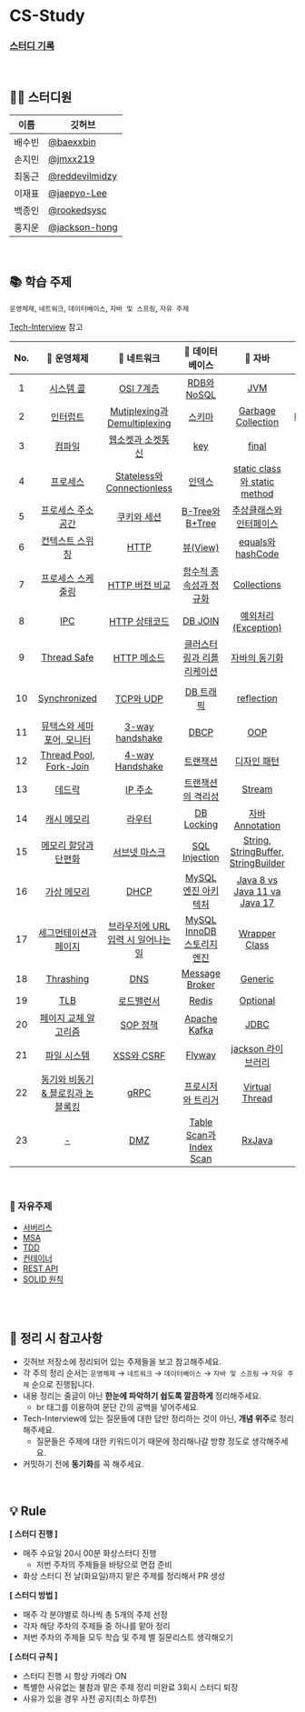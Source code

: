 # CS-Study

### [스터디 기록](https://jmxx219.notion.site/CS-c23e84f06df542e7a0233192fc517c46)

<br/>

## 👨‍💻 스터디원
|이름|깃허브|
|------|---|
|배수빈|[@baexxbin](https://github.com/baexxbin)|
|손지민|[@jmxx219](https://github.com/jmxx219)|
|최동근|[@reddevilmidzy](https://github.com/reddevilmidzy)|
|이재표|[@jaepyo-Lee](https://github.com/jaepyo-Lee)|
|백종인|[@rookedsysc](https://github.com/rookedsysc)|
|홍지운|[@jackson-hong](https://github.com/jackson-hong)|


<br/>

## 📚 학습 주제
`운영체제`, `네트워크`, `데이터베이스`, `자바 및 스프링`, `자유 주제`

[Tech-Interview](https://github.com/VSFe/Tech-Interview) 참고

| No. |                                                                                                                📌 운영체제                                                                                                                 |                                                                                                            📌 네트워크                                                                                                           |                                                                                               📌 데이터베이스                                                                                              |                                                                                    📌 자바                                                                                     |                                                                     📌 스프링                                                                     | 
|:---:|:--------------------------------------------------------------------------------------------------------------------------------------------------------------------------------------------------------------------------------------:|:-------------------------------------------------------------------------------------------------------------------------------------------------------------------------------------------------------------------------------:|:---------------------------------------------------------------------------------------------------------------------------------------------------------------------------------------------------------:|:----------------------------------------------------------------------------------------------------------------------------------------------------------------------------:|:----------------------------------------------------------------------------------------------------------------------------------------------:|
| 1   |                                                           [시스템 콜](https://github.com/jmxx219/CS-Study/blob/main/operating-system/%EC%8B%9C%EC%8A%A4%ED%85%9C%20%EC%BD%9C.md)                                                           |   [OSI 7계층](https://github.com/jmxx219/CS-Study/blob/main/network/OSI%207계층.md)                                                                                                                                             |   [RDB와 NoSQL](https://github.com/jmxx219/CS-Study/blob/main/database/RDB%EC%99%80%20NoSQL.md)                                                                                                           |                                                       [JVM](https://github.com/jmxx219/CS-Study/blob/main/java/JVM.md)                                                       |                                   [Servlet](https://github.com/jmxx219/CS-Study/blob/main/spring/Servlet.md)                                   |
| 2   |                                                                          [인터럽트](https://github.com/jmxx219/CS-Study/blob/main/operating-system/Interrupt.md)                                                                           |   [Mutiplexing과 Demultiplexing](https://github.com/jmxx219/CS-Study/blob/main/network/Mutiplexing%EA%B3%BC%20Demultiplexing.md)                                                                                                |   [스키마](https://github.com/jmxx219/CS-Study/blob/main/database/Schema.md)                                                                                                                              |                                       [Garbage Collection](https://github.com/jmxx219/CS-Study/blob/main/java/Garbage%20Collection.md)                                       |                         [DispatcherServlet](https://github.com/jmxx219/CS-Study/blob/main/spring/DispatcherServlet.md)                         |
| 3   |                                                                  [컴파일](https://github.com/jmxx219/CS-Study/blob/main/operating-system/%EC%BB%B4%ED%8C%8C%EC%9D%BC.md)                                                                  |   [웹소켓과 소켓통신](https://github.com/jmxx219/CS-Study/blob/main/network/%EC%9B%B9%EC%86%8C%EC%BC%93%EA%B3%BC%20%EC%86%8C%EC%BC%93%ED%86%B5%EC%8B%A0.md)                                                                     |   [key](https://github.com/jmxx219/CS-Study/blob/main/database/key.md)                                                                                                                                    |                                                     [final](https://github.com/jmxx219/CS-Study/blob/main/java/final.md)                                                     |                                    [Tomcat](https://github.com/jmxx219/CS-Study/blob/main/spring/Tomcat.md)                                    |
| 4   |                                                                           [프로세스](https://github.com/jmxx219/CS-Study/blob/main/operating-system/process.md)                                                                            |   [Stateless와 Connectionless](https://github.com/jmxx219/CS-Study/blob/main/network/stateless%EC%99%80%20connectionless.md)                                                                                                    |   [인덱스](https://github.com/jmxx219/CS-Study/blob/main/database/%EC%9D%B8%EB%8D%B1%EC%8A%A4.md)                                                                                                         |                        [static class와 static method](https://github.com/jmxx219/CS-Study/blob/main/java/static%20class%EC%99%80%20static%20method.md)                        | [Servlet Filter와 Spring Interceptor](https://github.com/jmxx219/CS-Study/blob/main/spring/Servlet%20Filter%EC%99%80%20Spring%20Interceptor.md) |
| 5   |                                      [프로세스 주소 공간](https://github.com/jmxx219/CS-Study/blob/main/operating-system/%ED%94%84%EB%A1%9C%EC%84%B8%EC%8A%A4%20%EC%A3%BC%EC%86%8C%EA%B3%B5%EA%B0%84.md)                                       |   [쿠키와 세션](https://github.com/jmxx219/CS-Study/blob/main/network/%EC%BF%A0%ED%82%A4%EC%99%80%20%EC%84%B8%EC%85%98.md)                                                                                                      |   [B-Tree와 B+Tree](https://github.com/jmxx219/CS-Study/blob/main/database/B-Tree%EC%99%80%20B+Tree.md)                                                                                                   | [추상클래스와 인터페이스](https://github.com/jmxx219/CS-Study/blob/main/java/%EC%B6%94%EC%83%81%ED%81%B4%EB%9E%98%EC%8A%A4%EC%99%80%20%EC%9D%B8%ED%84%B0%ED%8E%98%EC%9D%B4%EC%8A%A4.md) |                [DTO, DAO, VO, Entity](https://github.com/jmxx219/CS-Study/blob/main/spring/DTO%2C%20DAO%2C%20VO%2C%20Entity.md)                |
| 6   |                                            [컨텍스트 스위칭](https://github.com/jmxx219/CS-Study/blob/main/operating-system/%EC%BB%A8%ED%85%8D%EC%8A%A4%ED%8A%B8%20%EC%8A%A4%EC%9C%84%EC%B9%AD.md)                                            |   [HTTP](https://github.com/jmxx219/CS-Study/blob/main/network/HTTP.md)                                                                                                                                                         |   [뷰(View)](https://github.com/jmxx219/CS-Study/blob/main/database/%EB%B7%B0.md)                                                                                                                         |                                     [equals와 hashCode](https://github.com/jmxx219/CS-Study/blob/main/java/equals%EC%99%80%20hashCode.md)                                     |            [Spring MVC와 Spring Boot](https://github.com/jmxx219/CS-Study/blob/main/spring/Spring%20MVC%EC%99%80%20Spring%20Boot.md)            |
| 7   |                   [프로세스 스케줄링](https://github.com/jmxx219/CS-Study/blob/main/operating-system/%ED%94%84%EB%A1%9C%EC%84%B8%EC%84%9C%20%EC%8A%A4%EC%BC%80%EC%A4%84%EB%A7%81%20%EC%95%8C%EA%B3%A0%EB%A6%AC%EC%A6%98.md)                    |   [HTTP 버전 비교](https://github.com/jmxx219/CS-Study/blob/main/network/HTTP%20%EB%B2%84%EC%A0%84%20%EB%B9%84%EA%B5%90.md)                                                                                                     |   [함수적 종속성과 정규화](https://github.com/jmxx219/CS-Study/blob/main/database/%ED%95%A8%EC%88%98%EC%A0%81%20%EC%A2%85%EC%86%8D%EC%84%B1%EA%B3%BC%20%EC%A0%95%EA%B7%9C%ED%99%94.md)                    |                                               [Collections](https://github.com/jmxx219/CS-Study/blob/main/java/Collections.md)                                               |                                       [AOP](https://github.com/jmxx219/CS-Study/blob/main/spring/AOP.md)                                       |
| 8   |                                                                              [IPC](https://github.com/jmxx219/CS-Study/blob/main/operating-system/IPC.md)                                                                              |   [HTTP 상태코드](https://github.com/jmxx219/CS-Study/blob/jmxx219/network/HTTP%20%EC%83%81%ED%83%9C%20%EC%BD%94%EB%93%9C.md)                                                                                                   |   [DB JOIN](https://github.com/jmxx219/CS-Study/blob/main/database/DB%20JOIN.md)                                                                                                                          |                           [예외처리(Exception)](https://github.com/jmxx219/CS-Study/blob/main/java/%EC%98%88%EC%99%B8%EC%B2%98%EB%A6%AC(Exception).md)                           |                              [IoC와 DI](https://github.com/jmxx219/CS-Study/blob/main/spring/IoC%EC%99%80%20DI.md)                              |
| 9   |                                                                     [Thread Safe](https://github.com/jmxx219/CS-Study/blob/main/operating-system/Thread%20Safe.md)                                                                     |   [HTTP 메소드](https://github.com/jmxx219/CS-Study/blob/main/network/HTTP%20Method.md)                                                                                                                                         |   [클러스터링과 리플리케이션](https://github.com/jmxx219/CS-Study/blob/main/database/%ED%81%B4%EB%9F%AC%EC%8A%A4%ED%84%B0%EB%A7%81%EA%B3%BC%20%EB%A6%AC%ED%94%8C%EB%A6%AC%EC%BC%80%EC%9D%B4%EC%85%98.md)  |                                                [자바의 동기화](https://github.com/jmxx219/CS-Study/blob/main/java/Synchronized.md)                                                 | [@Transactional](https://github.com/jmxx219/CS-Study/blob/main/spring/%40Transactional.md)                                                                                                                                               |
| 10  |                                                             [Synchronized](https://github.com/jmxx219/CS-Study/blob/main/operating-system/%EB%8F%99%EA%B8%B0%ED%99%94.md)                                                              |   [TCP와 UDP](https://github.com/jmxx219/CS-Study/blob/main/network/TCP%EC%99%80%20UDP.md)                                                                                                                                      |   [DB 트래픽](https://github.com/jmxx219/CS-Study/blob/main/database/DB%20%ED%8A%B8%EB%9E%98%ED%94%BD.md)                                                                                                   |                                                [reflection](https://github.com/jmxx219/CS-Study/blob/main/java/reflection.md)                                                | [SQL Mapper vs ORM vs QueryBuilder](https://github.com/jmxx219/CS-Study/blob/main/spring/SQL%20Mapper%20vs%20ORM%20vs%20QueryBuilder.md)                                                                                                                                               |
| 11  |                       [뮤텍스와 세마포어, 모니터](https://github.com/jmxx219/CS-Study/blob/main/operating-system/%EB%AE%A4%ED%85%8D%EC%8A%A4%2C%20%EC%84%B8%EB%A7%88%ED%8F%AC%EC%96%B4%2C%20%EB%AA%A8%EB%8B%88%ED%84%B0.md)                       |   [3-way handshake](https://github.com/jmxx219/CS-Study/blob/main/network/3-way%20handshake.md)                                                                                                                                 |   [DBCP](https://github.com/jmxx219/CS-Study/blob/main/database/DBCP.md)                                                                                                                                  |                                                       [OOP](https://github.com/jmxx219/CS-Study/blob/main/java/OOP.md)                                                       | [Hibernate, JPA, Spring Data JPA](https://github.com/jmxx219/CS-Study/blob/main/spring/Hibernate%2C%20JPA%2C%20Spring%20Data%20JPA.md)                                                                                                                                               |
| 12  |                                                        [Thread Pool, Fork-Join](https://github.com/jmxx219/CS-Study/blob/main/operating-system/Thread%20Pool%2C%20Fork-Join.md)                                                        |   [4-way Handshake](https://github.com/jmxx219/CS-Study/blob/main/network/4-way%20handshake.md)                                                                                                                                 |   [트랜잭션](https://github.com/jmxx219/CS-Study/blob/main/database/%ED%8A%B8%EB%9E%9C%EC%9E%AD%EC%85%98.md)                                                                                              |                               [디자인 패턴](https://github.com/jmxx219/CS-Study/blob/main/java/%EB%94%94%EC%9E%90%EC%9D%B8%20%ED%8C%A8%ED%84%B4.md)                               |   [Persistence Context](https://github.com/jmxx219/CS-Study/blob/main/spring/Persistence%20Context.md)                                                                                                                                             |
| 13  |                                                                  [데드락](https://github.com/jmxx219/CS-Study/blob/main/operating-system/%EB%8D%B0%EB%93%9C%EB%9D%BD.md)                                                                  |   [IP 주소](https://github.com/jmxx219/CS-Study/blob/main/network/IP%20%EC%A3%BC%EC%86%8C.md)                                                                                                                                   |   [트랜잭션의 격리성](https://github.com/jmxx219/CS-Study/blob/main/database/%ED%8A%B8%EB%9E%9C%EC%9E%AD%EC%85%98%EC%9D%98%20%EA%B2%A9%EB%A6%AC%EC%84%B1.md)                                              |                                                    [Stream](https://github.com/jmxx219/CS-Study/blob/main/java/stream.md)                                                    |  [JPA 연관관계 맵핑](https://github.com/jmxx219/CS-Study/blob/main/spring/JPA%20%EC%97%B0%EA%B4%80%EA%B4%80%EA%B3%84%20%EB%A7%B5%ED%95%91.md)                                                                                                                                              |
| 14  |                                                      [캐시 메모리](https://github.com/jmxx219/CS-Study/blob/main/operating-system/%EC%BA%90%EC%8B%9C%20%EB%A9%94%EB%AA%A8%EB%A6%AC.md)                                                      |   [라우터](https://github.com/jmxx219/CS-Study/blob/main/network/%EB%9D%BC%EC%9A%B0%ED%84%B0.md)                                                                                                                                |   [DB Locking](https://github.com/jmxx219/CS-Study/blob/main/database/DB%20Locking.md)                                                                                                                    |                                    [자바 Annotation](https://github.com/jmxx219/CS-Study/blob/main/java/%EC%9E%90%EB%B0%94%20Annotation.md)                                    |  [N+1 Problem](https://github.com/jmxx219/CS-Study/blob/main/spring/N%2B1%20Problem.md)                                                                                                                                              |
| 15  |                 [메모리 할당과 단편화](https://github.com/jmxx219/CS-Study/blob/main/operating-system/%EB%A9%94%EB%AA%A8%EB%A6%AC%20%ED%95%A0%EB%8B%B9%EA%B3%BC%20%EB%8B%A8%ED%8E%B8%ED%99%94.md)                 |   [서브넷 마스크](https://github.com/jmxx219/CS-Study/blob/main/network/%EC%84%9C%EB%B8%8C%EB%84%B7%20%EB%A7%88%EC%8A%A4%ED%81%AC%2C%20%EA%B2%8C%EC%9D%B4%ED%8A%B8%EC%9B%A8%EC%9D%B4.md)                                        |   [SQL Injection](https://github.com/jmxx219/CS-Study/blob/main/database/SQL%20Injection.md)                                                                                                              |                   [String, StringBuffer, StringBuilder](https://github.com/jmxx219/CS-Study/blob/main/java/String%2C%20StringBuffer%2C%20StringBuilder.md)                   | [WebFlux](https://github.com/jmxx219/CS-Study/blob/main/spring/WebFlux.md)                                                                                                                                               |
| 16  |                                                      [가상 메모리](https://github.com/jmxx219/CS-Study/blob/main/operating-system/%EA%B0%80%EC%83%81%20%EB%A9%94%EB%AA%A8%EB%A6%AC.md)                                                      |   [DHCP](https://github.com/jmxx219/CS-Study/blob/main/network/DHCP.md)                                                                                                                                                         |   [MySQL 엔진 아키텍처](https://github.com/jmxx219/CS-Study/blob/main/database/MySQL%20%EC%97%94%EC%A7%84%20%EC%95%84%ED%82%A4%ED%85%8D%EC%B2%98.md)                                                                             |                           [Java 8 vs Java 11 va Java 17](https://github.com/jmxx219/CS-Study/blob/main/java/Java8%20vs%20Java11%20va%20Java17.md)                            |                                                                                                                                                |
| 17  |                             [세그먼테이션과 페이지](https://github.com/jmxx219/CS-Study/blob/main/operating-system/%EC%84%B8%EA%B7%B8%EB%A8%BC%ED%85%8C%EC%9D%B4%EC%85%98%EA%B3%BC%20%ED%8E%98%EC%9D%B4%EC%A7%80.md)                             |   [브라우저에 URL입력 시 일어나는 일](https://github.com/jmxx219/CS-Study/blob/main/network/%EB%B8%8C%EB%9D%BC%EC%9A%B0%EC%A0%80%EC%97%90%20URL%EC%9E%85%EB%A0%A5%EC%8B%9C%20%EC%9D%BC%EC%96%B4%EB%82%98%EB%8A%94%EC%9D%BC.md)  |   [MySQL InnoDB 스토리지 엔진](https://github.com/jmxx219/CS-Study/blob/main/database/MySQL%20InnoDB%20%EC%97%94%EC%A7%84.md)                                                      |                                            [Wrapper Class](https://github.com/jmxx219/CS-Study/blob/main/java/Wrapper%20Class.md)                                            |                                                                                                                                                |
| 18  |                                                                        [Thrashing](https://github.com/jmxx219/CS-Study/blob/main/operating-system/Thrashing.md)                                                                        |   [DNS](https://github.com/jmxx219/CS-Study/blob/main/network/DNS.md)                                                                                                                                                           |   [Message Broker](https://github.com/jmxx219/CS-Study/blob/main/database/Message%20Broker.md)                                                                                                            |                                                   [Generic](https://github.com/jmxx219/CS-Study/blob/main/java/Generic.md)                                                   |                                                                                                                                                |
| 19  |                                                                              [TLB](https://github.com/jmxx219/CS-Study/blob/main/operating-system/TLB.md)                                                                              |   [로드밸런서](https://github.com/jmxx219/CS-Study/blob/main/network/%EB%A1%9C%EB%93%9C%EB%B0%B8%EB%9F%B0%EC%84%9C.md)                                                                                                          |   [Redis](https://github.com/jmxx219/CS-Study/blob/main/database/Redis.md)                                                                                                                                |                                                  [Optional](https://github.com/jmxx219/CS-Study/blob/main/java/Optional.md)                                                  |                                                                                                                                                |
| 20  |                                [페이지 교체 알고리즘](https://github.com/jmxx219/CS-Study/blob/main/operating-system/%ED%8E%98%EC%9D%B4%EC%A7%80%20%EA%B5%90%EC%B2%B4%20%EC%95%8C%EA%B3%A0%EB%A6%AC%EC%A6%98.md)                                |   [SOP 정책](https://github.com/jmxx219/CS-Study/blob/main/network/SOP%20%EC%A0%95%EC%B1%85.md)                                                                                                                                 |   [Apache Kafka](https://github.com/jmxx219/CS-Study/blob/main/database/kafka.md)                                                                                                                         |                                                      [JDBC](https://github.com/jmxx219/CS-Study/blob/main/java/JDBC.md)                                                      |
| 21  |                                                      [파일 시스템](https://github.com/jmxx219/CS-Study/blob/main/operating-system/%ED%8C%8C%EC%9D%BC%20%EC%8B%9C%EC%8A%A4%ED%85%9C.md)                                                      |   [XSS와 CSRF](https://github.com/jmxx219/CS-Study/blob/main/network/XSS%EC%99%80%20CSRF.md)                                                                                                                                                    |   [Flyway](https://github.com/jmxx219/CS-Study/blob/main/database/Flyway.md)                                                                                                                              |                                                [jackson 라이브러리](https://github.com/jmxx219/CS-Study/blob/main/java/jackson.md)                                                |                                                                                                                                                |
| 22  | [동기와 비동기 & 블로킹과 논블록킹](https://github.com/jmxx219/CS-Study/blob/main/operating-system/%EB%8F%99%EA%B8%B0%EC%99%80%20%EB%B9%84%EB%8F%99%EA%B8%B0%20%26%20%EB%B8%94%EB%A1%9C%ED%82%B9%EA%B3%BC%20%EB%85%BC%EB%B8%94%EB%A1%9D%ED%82%B9.md) |   [gRPC](https://github.com/jmxx219/CS-Study/blob/main/network/gRPC.md)                                                                                                                                                         |   [프로시저와 트리거](https://github.com/jmxx219/CS-Study/blob/main/database/%ED%94%84%EB%A1%9C%EC%8B%9C%EC%A0%80%EC%99%80%20%ED%8A%B8%EB%A6%AC%EA%B1%B0.md)                                              |                                           [Virtual Thread](https://github.com/jmxx219/CS-Study/blob/main/java/Virtual%20Thread.md)                                           |                                                                                                                                                |
| 23  |                                                                                                                 [-]()                                                                                                                  |   [DMZ](https://github.com/jmxx219/CS-Study/blob/main/network/DMZ.md)                                                                                                                                                           |   [Table Scan과 Index Scan](https://github.com/jmxx219/CS-Study/blob/main/database/Table%20Scan%EA%B3%BC%20Index%20Scan.md)                                                                               |                                                    [RxJava](https://github.com/jmxx219/CS-Study/blob/main/java/RxJava.md)                                                    |                                                                                                                                                |


<br/>

### 📌 자유주제 

- [서버리스](https://github.com/jmxx219/CS-Study/blob/main/etc/%EC%84%9C%EB%B2%84%EB%A6%AC%EC%8A%A4.md)
- [MSA](https://github.com/jmxx219/CS-Study/blob/main/etc/MSA.md)
- [TDD](https://github.com/jmxx219/CS-Study/blob/main/etc/TDD.md)
- [컨테이너](https://github.com/jmxx219/CS-Study/blob/main/etc/%EC%BB%A8%ED%85%8C%EC%9D%B4%EB%84%88.md)
- [REST API](https://github.com/jmxx219/CS-Study/blob/main/etc/REST%20API.md)
- [SOLID 원칙](https://github.com/jmxx219/CS-Study/blob/main/etc/SOLID.md)

<br/>
<br/>

## 💫 정리 시 참고사항
* 깃허브 저장소에 정리되어 있는 주제들을 보고 참고해주세요.
* 각 주의 정리 순서는 `운영체제` → `네트워크` → `데이터베이스` → `자바 및 스프링` → `자유 주제` 순으로 진행됩니다.
* 내용 정리는 줄글이 아닌 **한눈에 파악하기 쉽도록 깔끔하게** 정리해주세요. 
	* br 태그를 이용하여 문단 간의 공백을 넣어주세요. 
* Tech-Interview에 있는 질문들에 대한 답만 정리하는 것이 아닌, **개념 위주**로 정리해주세요.
	* 질문들은 주제에 대한 키워드이기 때문에 정리해나갈 방향 정도로 생각해주세요.
* 커밋하기 전에 **동기화**를 꼭 해주세요.

<br/>

## 💡 Rule

**[ 스터디 진행 ]**
- 매주 수요일 20시 00분 화상스터디 진행
    - 저번 주차의 주제들을 바탕으로 면접 준비
- 화상 스터디 전 날(화요일)까지 맡은 주제를 정리해서 PR 생성

**[ 스터디 방법 ]**
- 매주 각 분야별로 하나씩 총 5개의 주제 선정
- 각자 해당 주차의 주제들 중 하나를 맡아 정리
- 저번 주차의 주제들 모두 학습 및 주제 별 질문리스트 생각해오기

**[ 스터디 규칙 ]**
- 스터디 진행 시 항상 카메라 ON
- 특별한 사유없는 불참과 맡은 주제 정리 미완료 3회시 스터디 퇴장
- 사유가 있을 경우 사전 공지(최소 하루전)
